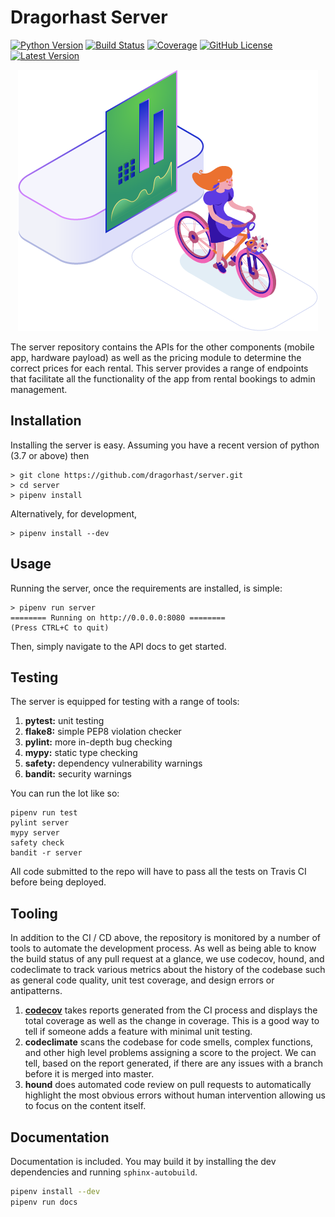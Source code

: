 # Dragorhast Server

[![Python Version](https://img.shields.io/badge/python-3.5%2B-blue.svg?style=flat-square)](https://docs.python.org/3/)
[![Build Status](https://img.shields.io/travis/dragorhast/server.svg?style=flat-square)](https://travis-ci.org/dragorhast/server)
[![Coverage](https://img.shields.io/codecov/c/github/dragorhast/server.svg?style=flat-square)](https://codecov.io/gh/dragorhast/server)
[![GitHub License](https://img.shields.io/github/license/dragorhast/server.svg?style=flat-square)](https://github.com/dragorhast/server/blob/master/license.md)
[![Latest Version](https://img.shields.io/github/tag/dragorhast/server.svg?style=flat-square)](https://github.com/dragorhast/server/releases)

<p align="center"><img src="./graphic.png" /></p>

The server repository contains the APIs for the other components (mobile app, hardware payload) as well as
the pricing module to determine the correct prices for each rental. This server provides a range of endpoints
that facilitate all the functionality of the app from rental bookings to admin management.

## Installation

Installing the server is easy. Assuming you have a recent version of python (3.7 or above) then

    > git clone https://github.com/dragorhast/server.git
    > cd server
    > pipenv install

Alternatively, for development,

    > pipenv install --dev

## Usage

Running the server, once the requirements are installed, is simple:

    > pipenv run server
    ======== Running on http://0.0.0.0:8080 ========
    (Press CTRL+C to quit)


Then, simply navigate to the API docs to get started.

## Testing

The server is equipped for testing with a range of tools:

1. **pytest:** unit testing
2. **flake8:** simple PEP8 violation checker
3. **pylint:** more in-depth bug checking
4. **mypy:** static type checking
5. **safety:** dependency vulnerability warnings
6. **bandit:** security warnings

You can run the lot like so:

    pipenv run test
    pylint server
    mypy server
    safety check
    bandit -r server

All code submitted to the repo will have to pass all the tests
on Travis CI before being deployed.

## Tooling

In addition to the CI / CD above, the repository is monitored by a number of tools to automate the development process.
As well as being able to know the build status of any pull request at a glance, we use codecov, hound, and codeclimate
to track various metrics about the history of the codebase such as general code quality, unit test coverage, and design
errors or antipatterns.

1. [**codecov**](https://codeclimate.com/github/dragorhast/server) takes reports generated from the CI process and displays the total coverage as well as the change in
coverage. This is a good way to tell if someone adds a feature with minimal unit testing.
2. **codeclimate** scans the codebase for code smells, complex functions, and other high level problems assigning a
score to the project. We can tell, based on the report generated, if there are any issues with a branch before it is
merged into master.
3. **hound** does automated code review on pull requests to automatically highlight the most obvious errors without
human intervention allowing us to focus on the content itself.

## Documentation

Documentation is included. You may build it by installing the dev dependencies and running `sphinx-autobuild`.

```bash
pipenv install --dev
pipenv run docs
```
